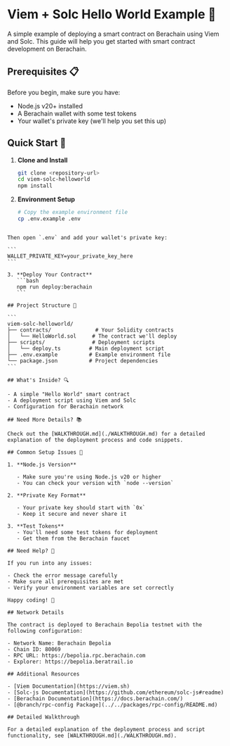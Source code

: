 # Viem + Solc Hello World Example 🚀

A simple example of deploying a smart contract on Berachain using Viem and Solc. This guide will help you get started with smart contract development on Berachain.

## Prerequisites 📋

Before you begin, make sure you have:

- Node.js v20+ installed
- A Berachain wallet with some test tokens
- Your wallet's private key (we'll help you set this up)

## Quick Start 🚀

1. **Clone and Install**

   ```bash
   git clone <repository-url>
   cd viem-solc-helloworld
   npm install
   ```

2. **Environment Setup**

   ```bash
   # Copy the example environment file
   cp .env.example .env
   ```

````

Then open `.env` and add your wallet's private key:

```
WALLET_PRIVATE_KEY=your_private_key_here
```

3. **Deploy Your Contract**
   ```bash
   npm run deploy:berachain
   ```

## Project Structure 📁

```
viem-solc-helloworld/
├── contracts/              # Your Solidity contracts
│   └── HelloWorld.sol     # The contract we'll deploy
├── scripts/               # Deployment scripts
│   └── deploy.ts         # Main deployment script
├── .env.example          # Example environment file
└── package.json          # Project dependencies
```

## What's Inside? 🔍

- A simple "Hello World" smart contract
- A deployment script using Viem and Solc
- Configuration for Berachain network

## Need More Details? 📚

Check out the [WALKTHROUGH.md](./WALKTHROUGH.md) for a detailed explanation of the deployment process and code snippets.

## Common Setup Issues 🔧

1. **Node.js Version**

   - Make sure you're using Node.js v20 or higher
   - You can check your version with `node --version`

2. **Private Key Format**

   - Your private key should start with `0x`
   - Keep it secure and never share it

3. **Test Tokens**
   - You'll need some test tokens for deployment
   - Get them from the Berachain faucet

## Need Help? 🤝

If you run into any issues:

- Check the error message carefully
- Make sure all prerequisites are met
- Verify your environment variables are set correctly

Happy coding! 🌟

## Network Details

The contract is deployed to Berachain Bepolia testnet with the following configuration:

- Network Name: Berachain Bepolia
- Chain ID: 80069
- RPC URL: https://bepolia.rpc.berachain.com
- Explorer: https://bepolia.beratrail.io

## Additional Resources

- [Viem Documentation](https://viem.sh)
- [Solc-js Documentation](https://github.com/ethereum/solc-js#readme)
- [Berachain Documentation](https://docs.berachain.com/)
- [@branch/rpc-config Package](../../packages/rpc-config/README.md)

## Detailed Walkthrough

For a detailed explanation of the deployment process and script functionality, see [WALKTHROUGH.md](./WALKTHROUGH.md).
````
